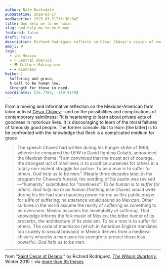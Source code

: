 ```yaml
---
author: Nate Barksdale
pubDatetime: 2010-03-17
modDatetime: 2025-03-31T16:30:34Z
title: God help me to be human
slug: god-help-me-to-be-human
featured: false
draft: false
description: Richard Rodriguez reflects on César Chávez's vision of courage and suffering for others in the context of Mexican identity and dignity.
emoji: 💔
tags:
  - 🇲🇽 Mexico
  - 🥑 Central America
  - 🌍 Culture-Making.com
  - ❤️ Kindness
haiku: |
  Suffering and grace,  
  A call to be human now,  
  Strength for those in need.
coordinates: [36.7783, -119.4179]
---
```


From a moving and informative reflection on the Mexican-American farm labor activist [César Chávez](http://en.wikipedia.org/wiki/C%C3%A9sar_Ch%C3%A1vez)—and on the possibilities and complications of contemporary saintliness: "It is heartening to learn about private acts of goodness in notorious lives. It is discouraging to learn of the moral failures of famously good people. The former console. But to learn [the latter] is to be confronted with the knowledge that flesh is a complicated medium for grace

> The speech Chavez had written during his hunger strike of 1968, wherein he compared the UFW to David fighting Goliath, announced the Mexican ­theme: “I am convinced that the truest act of courage, the strongest act of manliness is to sacrifice ourselves for others in a totally ­non-­violent struggle for justice. To be a man is to suffer for others. God help us to be ­men.” (Nearly three decades later, in the program for Chavez’s funeral, the wording of his psalm was revised—“humanity” substituted for “manliness”: _To be human is to suffer for others. God help me to be human._)Nothing else Chavez would write during his life had such haunting power for me as this public prayer for a life of suffering; no utterance would sound so Mexican. Other cultures in the world assume the reality of suffering as something to be overcome. Mexico assumes the inevitability of suffering. That knowledge informs the folk music of Mexico, the bitter humor of its proverbs, the architecture of its stoicism. To be a man is to suffer for others. The code of machismo (which in American English translates too crudely to sexual bravado) in Mexico derives from a medieval chivalry whereby a man uses his strength to protect those less powerful. _God help us to be men._

---

from "[Saint Cesar of Delano](https://www.google.com/search?q=%22Saint%20Cesar%20of%20Delano%22%20wilsoncenter.org)," by Richard Rodriguez, [_The Wilson Quarterly_](https://www.google.com/search?q=%22_The%20Wilson%20Quarterly_%22%20wilsoncenter.org), Winter 2010 :: via [more than 95 theses](https://www.google.com/search?q=%22more%20than%2095%20theses%22%20ayjay.tumblr.com)
